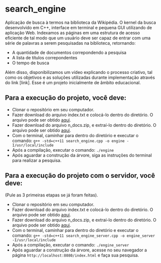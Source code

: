 # search_engine
Aplicação de busca à termos na biblioteca da Wikipédia. O kernel da busca desenvolvido em C++, interface em terminal e pequena GUI utilizando de aplicação Web.
Indexamos as páginas em uma estrutura de acesso eficiente de tal modo que um usuário deve ser capaz de entrar com uma série de palavras a serem pesquisadas na biblioteca, retornando:
  * A quantidade de documentos correpondendo a pesquisa
  * A lista de títulos correpondentes
  * O tempo de busca 

Além disso, disponibilizamos um vídeo explicando o processo criativo, tal como os objetivos e as soluções utilizadas durante implementação através do link [link]. Esse é um projeto inicialmente de âmbito educacional.

## Para a execução do projeto, você deve:
* Clonar o repositório em seu computador.
* Fazer download do arquivo index.txt e colocá-lo dentro do diretório. O arquivo pode ser obtido [aqui](https://drive.google.com/open?id=1TprDHMfxBC0V9Q9fONavPac5KHy7P2To).
* Fazer download do arquivo n_docs.zip, e extraí-lo dentro do diretório. O arquivo pode ser obtido [aqui](https://gvmail-my.sharepoint.com/:u:/g/personal/b36998_fgv_edu_br/EanvboSjztVDnVPk7N6qhUEBcceSrr33V1TwbtDkHH6fFA?e=tLt66p).
* Com o terminal, caminhar para dentro do diretório e executar o comando:
`g++ -std=c++11 search_engine.cpp -o engine -I/usr/local/include`
* Após a compilação, executar o comando:
`./engine`
* Após aguardar a construção da árvore, siga as instruções do terminal para realizar a pesquisa.

## Para a execução do projeto com o servidor, você deve:
(Pule as 3 primeiras etapas se já foram feitas).
* Clonar o repositório em seu computador.
* Fazer download do arquivo index.txt e colocá-lo dentro do diretório. O arquivo pode ser obtido [aqui](https://drive.google.com/open?id=1TprDHMfxBC0V9Q9fONavPac5KHy7P2To).
* Fazer download do arquivo n_docs.zip, e extraí-lo dentro do diretório. O arquivo pode ser obtido [aqui](https://gvmail-my.sharepoint.com/:u:/g/personal/b36998_fgv_edu_br/EanvboSjztVDnVPk7N6qhUEBcceSrr33V1TwbtDkHH6fFA?e=tLt66p).
* Com o terminal, caminhar para dentro do diretório e executar o comando:
`g++ -std=c++11 search_engine_server.cpp -o engine_server -I/usr/local/include`
* Após a compilação, executar o comando:
`./engine_server`
* Após aguardar a construção da árvore, acesse no seu navegador a página `http://localhost:8080/index.html` e faça sua pesquisa.
